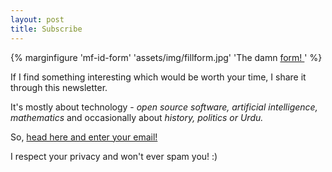 ```yaml
---
layout: post
title: Subscribe
---
```


{% marginfigure 'mf-id-form' 'assets/img/fillform.jpg' 'The damn <a href="https://tinyletter.com/rj722">
form! </a>' %}

If I find something interesting which would be worth your time, I share it
through this newsletter.

It's mostly about technology - <i> open source software, artificial intelligence,
mathematics </i> and occasionally about <i> history, politics or Urdu. </i>

So, [head here and enter your email!][tinyletter]

I respect your privacy and won't ever spam you! :)

<!--
{% marginfigure 'mf-id-form2' 'assets/img/didyoufillit.jpg' "Here's the <a
href='https://tinyletter.com/rj722'> link </a>" %}
-->

[tinyletter]: https://tinyletter.com/RJ722